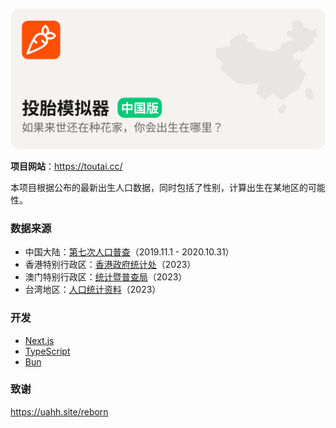![banner.png](images%2Fbanner.png)

**项目网站**：https://toutai.cc/

本项目根据公布的最新出生人口数据，同时包括了性别，计算出生在某地区的可能性。

### 数据来源

- 中国大陆：[第七次人口普查](https://www.stats.gov.cn/sj/pcsj/rkpc/7rp/zk/indexch.htm)（2019.11.1 - 2020.10.31）
- 香港特别行政区：[香港政府统计处](https://www.censtatd.gov.hk/tc/web_table.html?id=3)（2023）
- 澳门特别行政区：[统计暨普查局](https://www.censtatd.gov.hk/tc/web_table.html?id=3)（2023）
- 台湾地区：[人口统计资料](https://www.ris.gov.tw/app/portal/346)（2023）

### 开发

- [Next.js](https://nextjs.org/)
- [TypeScript](https://www.typescriptlang.org/)
- [Bun](https://bun.sh/)

### 致谢

https://uahh.site/reborn
